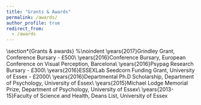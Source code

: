 ```yaml
---
title: "Grants & Awards"
permalink: /awards/
author_profile: true
redirect_from: 
  - /awards
---
```


\section*{Grants \& awards}
%\noindent
\years{2017}Grindley Grant, Conference Bursary - £500\\
\years{2016}Conference Bursary, European Conference on Visual Perception, Barcelona\\
\years{2016}Psypag Research Bursary - £300\\
\years{2016}ESSEXLab Seedcorn Funding Grant, University of Essex - £2000\\
\years{2016}Departmental Ph.D Scholarship, Department of Psychology, University of Essex\\
\years{2015}Michael Lodge Memorial Prize, Department of Psychology, University of Essex\\
\years{2013-15}Faculty of Science and Health, Deans List, University of Essex
